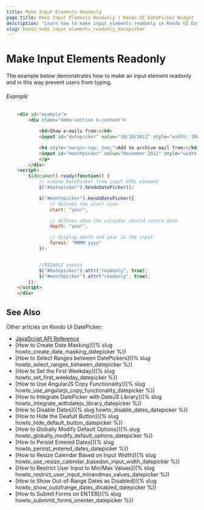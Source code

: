 ```yaml
---
title: Make Input Elements Readonly
page_title: Make Input Elements Readonly | Kendo UI DatePicker Widget
description: "Learn how to make input elements readonly in Kendo UI DatePicker."
slug: howto_make_input_elements_readonly_datepicker
---
```


# Make Input Elements Readonly

The example below demonstrates how to make an input element readonly and in this way prevent users from typing.

###### Example

```html
    <div id="example">
        <div class="demo-section k-content">

            <h4>Show e-mails from:</h4>
            <input id="datepicker" value="10/10/2011" style="width: 100%" />

            <h4 style="margin-top: 2em;">Add to archive mail from:</h4>
            <input id="monthpicker" value="November 2011" style="width: 100%" />
            </p>
        </div>
    <script>
        $(document).ready(function() {
            // create DatePicker from input HTML element
            $("#datepicker").kendoDatePicker();

            $("#monthpicker").kendoDatePicker({
                // defines the start view
                start: "year",

                // defines when the calendar should return date
                depth: "year",

                // display month and year in the input
                format: "MMMM yyyy"
            });


            //DISABLE inputs
            $("#datepicker").attr("readonly", true);
            $("#monthpicker").attr("readonly", true);
        });
    </script>
    </div>

```

## See Also

Other articles on Kendo UI DatePicker:

* [JavaScript API Reference](/api/javascript/ui/datepicker)
* [How to Create Date Masking]({% slug howto_create_date_masking_datepicker %})
* [How to Select Ranges between DatePickers]({% slug howto_select_ranges_between_datepicker %})
* [How to Set the First Weekday]({% slug howto_set_first_weekday_datepicker %})
* [How to Use AngularJS Copy Functionality]({% slug howto_use_angularjs_copy_functionality_datepicker %})
* [How to Integrate DatePicker with DateJS Library]({% slug howto_integrate_withdatejs_library_datepicker %})
* [How to Disable Dates]({% slug howto_disable_dates_datepicker %})
* [How to Hide the Deafult Button]({% slug howto_hide_default_button_datepicker %})
* [How to Globally Modify Default Options]({% slug howto_globally_modify_default_options_datepicker %})
* [How to Persist Entered Dates]({% slug howto_persist_entered_dates_datepicker %})
* [How to Resize Calendar Based on Input Width]({% slug howto_use_resize_calendar_basedon_input_width_datepicker %})
* [How to Restrict User Input to Min/Max Values]({% slug howto_restrict_user_input_minandmax_values_datepicker %})
* [How to Show Out-of-Range Dates as Disabled]({% slug howto_show_outofrange_dates_disabled_datepicker %})
* [How to Submit Forms on ENTER]({% slug howto_submmit_forms_onenter_datepicker %})